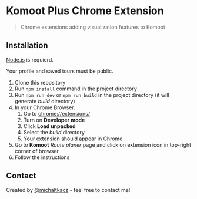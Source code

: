# Komoot Plus Chrome Extension

> Chrome extensions adding visualization features to Komoot

## Installation

[Node.js](https://nodejs.org/en/) is requierd.

Your profile and saved tours must be public.

1. Clone this repository
2. Run `npm install` command in the project directory
3. Run `npm run dev` or `npm run build` in the project directory (it will generate _build_ directory)
4. In your Chrome Browser:
   1. Go to <chrome://extensions/>
   2. Turn on **Developer mode**
   3. Click **Load unpacked**
   4. Select the _build_ directory
   5. Your extension should appear in Chrome
5. Go to **Komoot** _Route planer_ page and click on extension icon in top-right corner of browser
6. Follow the instructions

## Contact

Created by [@michaltkacz](https://github.com/michaltkacz) - feel free to contact me!
